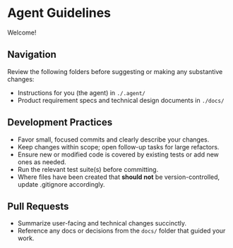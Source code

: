 # Agent Guidelines

Welcome! 

## Navigation

Review the following folders before suggesting or making any substantive changes:
- Instructions for you (the agent) in `./.agent/`
- Product requirement specs and technical design documents in `./docs/`

## Development Practices
- Favor small, focused commits and clearly describe your changes.
- Keep changes within scope; open follow-up tasks for large refactors.
- Ensure new or modified code is covered by existing tests or add new ones as needed.
- Run the relevant test suite(s) before committing.
- Where files have been created that **should not** be version-controlled, update .gitignore accordingly. 

## Pull Requests
- Summarize user-facing and technical changes succinctly.
- Reference any docs or decisions from the `docs/` folder that guided your work.
